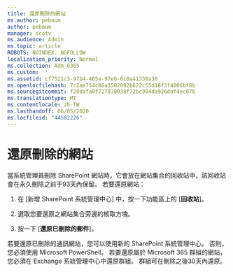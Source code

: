 ```yaml
---
title: 還原刪除的網站
ms.author: pebaum
author: pebaum
manager: scotv
ms.audience: Admin
ms.topic: article
ROBOTS: NOINDEX, NOFOLLOW
localization_priority: Normal
ms.collection: Adm_O365
ms.custom: ''
ms.assetid: cf7521c3-97b4-465a-97eb-6c0a41338a30
ms.openlocfilehash: 7c2ae754c86a3502092b622c55d18f3f4006bf8b
ms.sourcegitcommit: f28dafa0f727870038f72bc904da926daf4ec07b
ms.translationtype: MT
ms.contentlocale: zh-TW
ms.lasthandoff: 06/05/2020
ms.locfileid: "44582226"
---
```

# <a name="restore-a-deleted-site"></a>還原刪除的網站

當系統管理員刪除 SharePoint 網站時，它會放在網站集合的回收站中，該回收站會在永久刪除之前于93天內保留。 若要還原網站：
  
1. 在 [新增 SharePoint 系統管理中心] 中，按一下功能區上的 [**回收站**]。 
    
2. 選取您要還原之網站集合旁邊的核取方塊。
    
3. 按一下 [**還原已刪除的郵件**]。
    
若要還原已刪除的通訊網站，您可以使用新的 SharePoint 系統管理中心。 否則，您必須使用 Microsoft PowerShell。 若要還原屬於 Microsoft 365 群組的網站，您必須在 Exchange 系統管理中心中還原群組。 群組可在刪除之後30天內還原。
  

